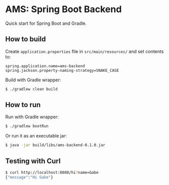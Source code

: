 # AMS: Spring Boot Backend

Quick start for Spring Boot and Gradle.

## How to build

Create `application.properties` file in `src/main/resources/` and set contents to:

```properties
spring.application.name=ams-backend
spring.jackson.property-naming-strategy=SNAKE_CASE
```

Build with Gradle wrapper:

```sh
$ ./gradlew clean build
```

## How to run

Run with Gradle wrapper:

```sh
$ ./gradlew bootRun
```

Or run it as an executable jar:

```sh
$ java -jar build/libs/ams-backend-0.1.0.jar
```

## Testing with Curl

```sh
$ curl http://localhost:8080/hi?name=Gabe
{"message":"Hi Gabe"}
```
